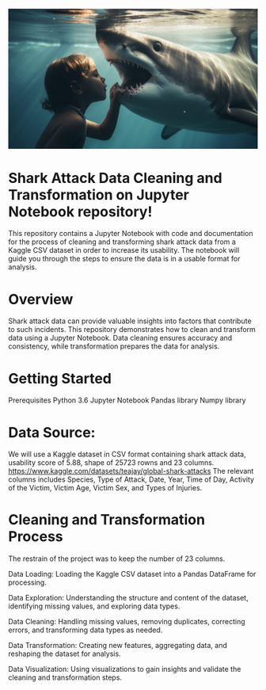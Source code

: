 ![shark_image](image/shark_image.jpg)


# Shark Attack Data Cleaning and Transformation on Jupyter Notebook repository! 

This repository contains a Jupyter Notebook with code and documentation for the process of cleaning and transforming shark attack data from a Kaggle CSV dataset in order to increase its usability. The notebook will guide you through the steps to ensure the data is in a usable format for analysis.

# Overview

Shark attack data can provide valuable insights into factors that contribute to such incidents. This repository demonstrates how to clean and transform data using a Jupyter Notebook. Data cleaning ensures accuracy and consistency, while transformation prepares the data for analysis.

# Getting Started

Prerequisites
Python 3.6
Jupyter Notebook
Pandas library
Numpy library

# Data Source: 

We will use a Kaggle dataset in CSV format containing shark attack data, usability score of 5.88, shape of 25723 rowns and 23 columns.
https://www.kaggle.com/datasets/teajay/global-shark-attacks
The relevant columns includes Species, Type of Attack, Date, Year, Time of Day, Activity of the Victim, Victim Age, Victim Sex, and Types of Injuries.

# Cleaning and Transformation Process

The restrain of the project was to keep the number of 23 columns.

Data Loading: Loading the Kaggle CSV dataset into a Pandas DataFrame for processing.

Data Exploration: Understanding the structure and content of the dataset, identifying missing values, and exploring data types.

Data Cleaning: Handling missing values, removing duplicates, correcting errors, and transforming data types as needed.

Data Transformation: Creating new features, aggregating data, and reshaping the dataset for analysis.

Data Visualization: Using visualizations to gain insights and validate the cleaning and transformation steps.
